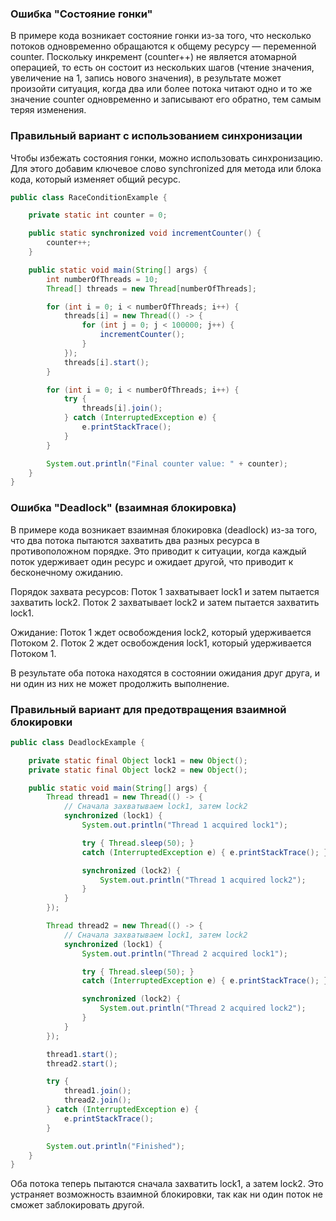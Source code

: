 ### Ошибка "Состояние гонки"

В примере кода возникает состояние гонки из-за того, что несколько потоков 
одновременно обращаются к общему ресурсу — переменной counter. 
Поскольку инкремент (counter++) не является атомарной операцией, 
то есть он состоит из нескольких шагов (чтение значения, увеличение на 1, запись нового значения), 
в результате может произойти ситуация, когда два или более потока читают одно и то же значение 
counter одновременно и записывают его обратно, тем самым теряя изменения.

### Правильный вариант с использованием синхронизации
Чтобы избежать состояния гонки, можно использовать синхронизацию. 
Для этого добавим ключевое слово synchronized для метода или блока кода, 
который изменяет общий ресурс.

```java
public class RaceConditionExample {

    private static int counter = 0;

    public static synchronized void incrementCounter() {
        counter++;
    }

    public static void main(String[] args) {
        int numberOfThreads = 10;
        Thread[] threads = new Thread[numberOfThreads];

        for (int i = 0; i < numberOfThreads; i++) {
            threads[i] = new Thread(() -> {
                for (int j = 0; j < 100000; j++) {
                    incrementCounter();
                }
            });
            threads[i].start();
        }

        for (int i = 0; i < numberOfThreads; i++) {
            try {
                threads[i].join();
            } catch (InterruptedException e) {
                e.printStackTrace();
            }
        }

        System.out.println("Final counter value: " + counter);
    }
}
```

### Ошибка "Deadlock" (взаимная блокировка)
В примере кода возникает взаимная блокировка (deadlock) из-за того, 
что два потока пытаются захватить два разных ресурса в противоположном порядке. 
Это приводит к ситуации, когда каждый поток удерживает один ресурс и ожидает другой, 
что приводит к бесконечному ожиданию.

Порядок захвата ресурсов:
Поток 1 захватывает lock1 и затем пытается захватить lock2.
Поток 2 захватывает lock2 и затем пытается захватить lock1.

Ожидание:
Поток 1 ждет освобождения lock2, который удерживается Потоком 2.
Поток 2 ждет освобождения lock1, который удерживается Потоком 1.

В результате оба потока находятся в состоянии ожидания друг друга, и ни один из них не может продолжить выполнение.

### Правильный вариант для предотвращения взаимной блокировки


```java
public class DeadlockExample {

    private static final Object lock1 = new Object();
    private static final Object lock2 = new Object();

    public static void main(String[] args) {
        Thread thread1 = new Thread(() -> {
            // Сначала захватываем lock1, затем lock2
            synchronized (lock1) {
                System.out.println("Thread 1 acquired lock1");

                try { Thread.sleep(50); } 
                catch (InterruptedException e) { e.printStackTrace(); }

                synchronized (lock2) {
                    System.out.println("Thread 1 acquired lock2");
                }
            }
        });

        Thread thread2 = new Thread(() -> {
            // Сначала захватываем lock1, затем lock2
            synchronized (lock1) {
                System.out.println("Thread 2 acquired lock1");

                try { Thread.sleep(50); } 
                catch (InterruptedException e) { e.printStackTrace(); }

                synchronized (lock2) {
                    System.out.println("Thread 2 acquired lock2");
                }
            }
        });

        thread1.start();
        thread2.start();

        try {
            thread1.join();
            thread2.join();
        } catch (InterruptedException e) {
            e.printStackTrace();
        }

        System.out.println("Finished");
    }
}
```

Оба потока теперь пытаются сначала захватить lock1, а затем lock2. 
Это устраняет возможность взаимной блокировки, 
так как ни один поток не сможет заблокировать другой.